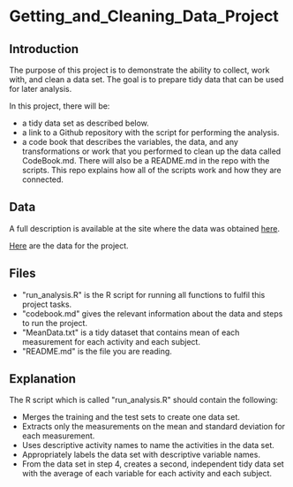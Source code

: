 # Getting_and_Cleaning_Data_Project

## Introduction
The purpose of this project is to demonstrate the ability to collect, work with, and clean a data set. The goal is to prepare tidy data that can be used for later analysis. 

In this project, there will be:
- a tidy data set as described below. 
- a link to a Github repository with the script for performing the analysis. 
- a code book that describes the variables, the data, and any transformations or work that you performed to clean up the data called CodeBook.md. There will also be a README.md in the repo with the scripts. This repo explains how all of the scripts work and how they are connected.

## Data
A full description is available at the site where the data was obtained [here](http://archive.ics.uci.edu/ml/datasets/Human+Activity+Recognition+Using+Smartphones).

[Here](https://d396qusza40orc.cloudfront.net/getdata%2Fprojectfiles%2FUCI%20HAR%20Dataset.zip) are the data for the project. 

## Files
- "run_analysis.R" is the R script for running all functions to fulfil this project tasks. 
- "codebook.md" gives the relevant information about the data and steps to run the project.
- "MeanData.txt" is a tidy dataset that contains mean of each measurement for each activity and each subject.
- "README.md" is the file you are reading.

## Explanation

The R script which is called "run_analysis.R" should contain the following:

- Merges the training and the test sets to create one data set.
- Extracts only the measurements on the mean and standard deviation for each measurement.
- Uses descriptive activity names to name the activities in the data set. 
- Appropriately labels the data set with descriptive variable names.
- From the data set in step 4, creates a second, independent tidy data set with the average of each variable for each activity and each subject.


